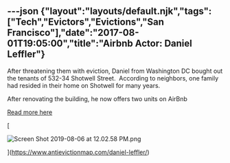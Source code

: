 ---json
{"layout":"layouts/default.njk","tags":["Tech","Evictors","Evictions","San Francisco"],"date":"2017-08-01T19:05:00","title":"Airbnb Actor: Daniel Leffler"}
---

After threatening them with eviction, Daniel from Washington DC bought out the tenants of 532-34 Shotwell Street.  According to neighbors, one family had resided in their home on Shotwell for many years.  

After renovating the building, he now offers two units on AirBnb

[Read more here](https://www.antievictionmap.com/daniel-leffler/)

[

![Screen Shot 2019-08-06 at 12.02.58 PM.png](https://images.squarespace-cdn.com/content/v1/52b7d7a6e4b0b3e376ac8ea2/1565118221536-P1TYCM6G7F64OGJ0CSWI/ke17ZwdGBToddI8pDm48kLksKSwNZt0GqaOXONq6khFZw-zPPgdn4jUwVcJE1ZvWQUxwkmyExglNqGp0IvTJZamWLI2zvYWH8K3-s_4yszcp2ryTI0HqTOaaUohrI8PI2uFi8mN9zZZz6JEmqmOWbAuESbltMHRTAyfyBiJBEKo/Screen+Shot+2019-08-06+at+12.02.58+PM.png)

](https://www.antievictionmap.com/daniel-leffler/)